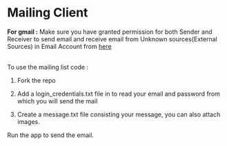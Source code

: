 # Mailing Client

**For gmail :** Make sure you have granted permission for both Sender and Receiver to send email and receive email from Unknown sources(External Sources) in 
Email Account from [here](https://myaccount.google.com/lesssecureapps?pli=1&rapt=AEjHL4NjxscEfqSukEOZv-BJzV5LqQL5o6LX9vuazEnF1YUSHbkixt9fdeZGon3GGMHBs1uyoQlTzrHmS2nIoi0gRM_JLC3xoA)

<br>
To use the mailing list code : 

1) Fork the repo 

2) Add a login_credentials.txt file in to read your email and password from which you will send the mail   
  
3) Create a message.txt file consisting your message, you can also attach images.

Run the app to send the email.

